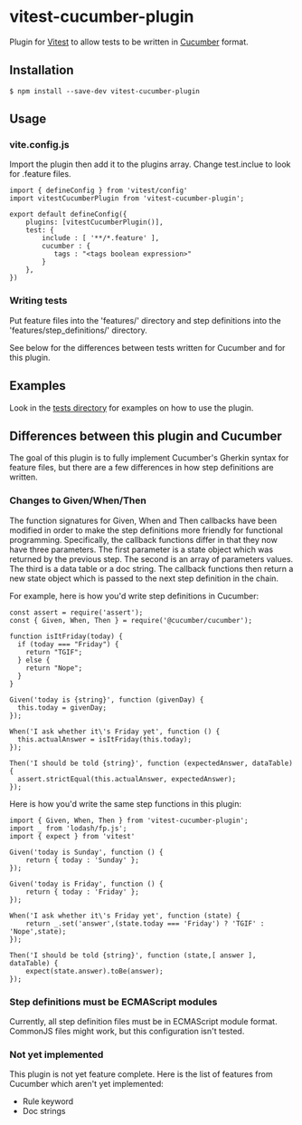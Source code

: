 # vitest-cucumber-plugin

Plugin for [Vitest](https://vitest.dev/) to allow tests to be written in [Cucumber](https://cucumber.io/) format.

## Installation

```
$ npm install --save-dev vitest-cucumber-plugin
```

## Usage


### vite.config.js

Import the plugin then add it to the plugins array.  Change test.inclue to look for .feature files.

```
import { defineConfig } from 'vitest/config'
import vitestCucumberPlugin from 'vitest-cucumber-plugin';

export default defineConfig({
    plugins: [vitestCucumberPlugin()],
    test: {
        include : [ '**/*.feature' ],
        cucumber : {
           tags : "<tags boolean expression>"
        }
    },
})
```

### Writing tests

Put feature files into the 'features/' directory and step definitions into the 'features/step_definitions/' directory.

See below for the differences between tests written for Cucumber and for this plugin.

## Examples

Look in the [tests directory](tests) for examples on how to use the plugin.

## Differences between this plugin and Cucumber

The goal of this plugin is to fully implement Cucumber's Gherkin syntax for feature files, but
there are a few differences in how step definitions are written.

### Changes to Given/When/Then

The function signatures for Given, When and Then callbacks have been modified in order to make the step definitions
more friendly for functional programming.  Specifically, the callback functions differ in that they
now have three parameters.  The first parameter is a state object which was returned by the previous step.  The
second is an array of parameters values.  The third is a data table or a doc string.  The callback functions then
return a new state object which is passed to the next step definition in the chain.

For example, here is how you'd write step definitions in Cucumber:
```
const assert = require('assert');
const { Given, When, Then } = require('@cucumber/cucumber');

function isItFriday(today) {
  if (today === "Friday") {
    return "TGIF";
  } else {
    return "Nope";
  }
}

Given('today is {string}', function (givenDay) {
  this.today = givenDay;
});

When('I ask whether it\'s Friday yet', function () {
  this.actualAnswer = isItFriday(this.today);
});

Then('I should be told {string}', function (expectedAnswer, dataTable) {
  assert.strictEqual(this.actualAnswer, expectedAnswer);
});
```

Here is how you'd write the same step functions in this plugin:
```
import { Given, When, Then } from 'vitest-cucumber-plugin';
import _ from 'lodash/fp.js';
import { expect } from 'vitest'

Given('today is Sunday', function () {
    return { today : 'Sunday' };
});

Given('today is Friday', function () {
    return { today : 'Friday' };
});

When('I ask whether it\'s Friday yet', function (state) {
    return _.set('answer',(state.today === 'Friday') ? 'TGIF' : 'Nope',state);
});

Then('I should be told {string}', function (state,[ answer ], dataTable) {
    expect(state.answer).toBe(answer);
});
```

### Step definitions must be ECMAScript modules

Currently, all step definition files must be in ECMAScript module format.  CommonJS files might
work, but this configuration isn't tested.


### Not yet implemented

This plugin is not yet feature complete.  Here is the list of features from Cucumber which aren't yet implemented:
* Rule keyword
* Doc strings
